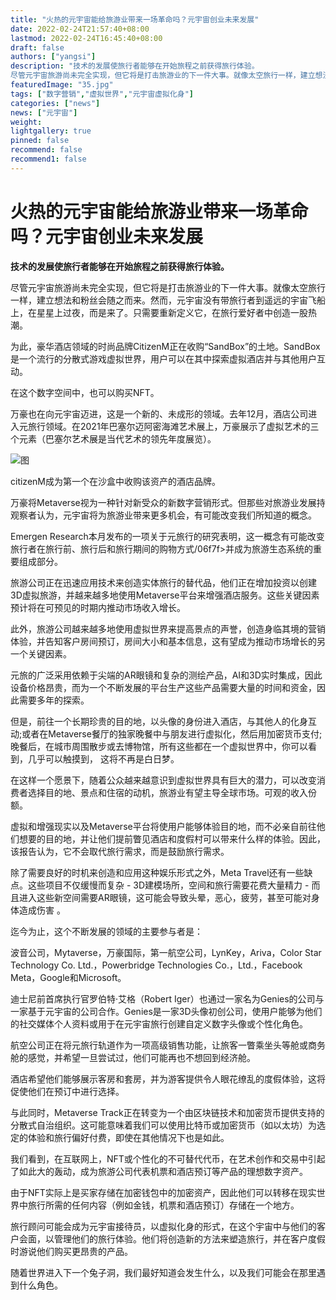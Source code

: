 ```yaml
---
title: "火热的元宇宙能给旅游业带来一场革命吗？元宇宙创业未来发展"
date: 2022-02-24T21:57:40+08:00
lastmod: 2022-02-24T16:45:40+08:00
draft: false
authors: ["yangsi"]
description: "技术的发展使旅行者能够在开始旅程之前获得旅行体验。
尽管元宇宙旅游尚未完全实现，但它将是打击旅游业的下一件大事。就像太空旅行一样，建立想法和粉丝会随之而来。然而，元宇宙没有带旅行者到遥远的宇宙飞船上，在星星上过夜，而是来了。只需要重新定义它，在旅行爱好者中创造一股热潮。"
featuredImage: "35.jpg"
tags: ["数字营销","虚拟世界","元宇宙虚拟化身"]
categories: ["news"]
news: ["元宇宙"]
weight: 
lightgallery: true
pinned: false
recommend: false
recommend1: false
---
```


# 火热的元宇宙能给旅游业带来一场革命吗？元宇宙创业未来发展

**技术的发展使旅行者能够在开始旅程之前获得旅行体验。**

尽管元宇宙旅游尚未完全实现，但它将是打击旅游业的下一件大事。就像太空旅行一样，建立想法和粉丝会随之而来。然而，元宇宙没有带旅行者到遥远的宇宙飞船上，在星星上过夜，而是来了。只需要重新定义它，在旅行爱好者中创造一股热潮。

为此，豪华酒店领域的时尚品牌CitizenM正在收购“SandBox”的土地。SandBox是一个流行的分散式游戏虚拟世界，用户可以在其中探索虚拟酒店并与其他用户互动。

在这个数字空间中，也可以购买NFT。

万豪也在向元宇宙迈进，这是一个新的、未成形的领域。去年12月，酒店公司进入元旅行领域。在2021年巴塞尔迈阿密海滩艺术展上，万豪展示了虚拟艺术的三个元素（巴塞尔艺术展是当代艺术的领先年度展览）。

![图](https://p5.itc.cn/images01/20220601/7b8452db28b64004b2ea8b41a8cfc63c.jpeg)

citizenM成为第一个在沙盒中收购该资产的酒店品牌。

万豪将Metaverse视为一种针对新受众的新数字营销形式。但那些对旅游业发展持观察者认为，元宇宙将为旅游业带来更多机会，有可能改变我们所知道的概念。

Emergen Research本月发布的一项关于元旅行的研究表明，这一概念有可能改变旅行者在旅行前、旅行后和旅行期间的购物方式/06f7f>并成为旅游生态系统的重要组成部分。

旅游公司正在迅速应用技术来创造实体旅行的替代品，他们正在增加投资以创建3D虚拟旅游，并越来越多地使用Metaverse平台来增强酒店服务。这些关键因素预计将在可预见的时期内推动市场收入增长。

此外，旅游公司越来越多地使用虚拟世界来提高景点的声誉，创造身临其境的营销体验，并告知客户房间预订，房间大小和基本信息，这有望成为推动市场增长的另一个关键因素。

元旅的广泛采用依赖于尖端的AR眼镜和复杂的测绘产品，AI和3D实时集成，因此设备价格昂贵，而为一个不断发展的平台生产这些产品需要大量的时间和资金，因此需要多年的探索。

但是，前往一个长期珍贵的目的地，以头像的身份进入酒店，与其他人的化身互动;或者在Metaverse餐厅的独家晚餐中与朋友进行虚拟化，然后用加密货币支付;晚餐后，在城市周围散步或去博物馆，所有这些都在一个虚拟世界中，你可以看到，几乎可以触摸到， 这将不再是白日梦。

在这样一个愿景下，随着公众越来越意识到虚拟世界具有巨大的潜力，可以改变消费者选择目的地、景点和住宿的动机，旅游业有望主导全球市场。可观的收入份额。

虚拟和增强现实以及Metaverse平台将使用户能够体验目的地，而不必亲自前往他们想要的目的地，并让他们提前瞥见酒店和度假村可以带来什么样的体验。因此，该报告认为，它不会取代旅行需求，而是鼓励旅行需求。

除了需要良好的时机来创造和应用这种娱乐形式之外，Meta Travel还有一些缺点。这些项目不仅缓慢而复杂 - 3D建模场所，空间和旅行需要花费大量精力 - 而且进入这些新空间需要AR眼镜，这可能会导致头晕，恶心，疲劳，甚至可能对身体造成伤害 。

迄今为止，这个不断发展的领域的主要参与者是：

波音公司，Mytaverse，万豪国际，第一航空公司，LynKey，Ariva，Color Star Technology Co. Ltd.，Powerbridge Technologies Co.，Ltd.，Facebook Meta，Google和Microsoft。

迪士尼前首席执行官罗伯特·艾格（Robert Iger）也通过一家名为Genies的公司与一家基于元宇宙的公司合作。Genies是一家3D头像初创公司，使用户能够为他们的社交媒体个人资料或用于在元宇宙旅行创建自定义数字头像或个性化角色。

航空公司正在将元旅行轨道作为一项高级销售功能，让旅客一瞥乘坐头等舱或商务舱的感觉，并希望一旦尝试过，他们可能再也不想回到经济舱。

酒店希望他们能够展示客房和套房，并为游客提供令人眼花缭乱的度假体验，这将促使他们在预订中进行选择。

与此同时，Metaverse Track正在转变为一个由区块链技术和加密货币提供支持的分散式自治组织。这可能意味着我们可以使用比特币或加密货币（如以太坊）为选定的体验和旅行偏好付费，即使在其他情况下也是如此。

我们看到，在互联网上，NFT或个性化的不可替代代币，在艺术创作和交易中引起了如此大的轰动，成为旅游公司代表机票和酒店预订等产品的理想数字资产。

由于NFT实际上是买家存储在加密钱包中的加密资产，因此他们可以转移在现实世界中旅行所需的任何内容（例如金钱，机票和酒店预订）存储在一个地方。

旅行顾问可能会成为元宇宙接待员，以虚拟化身的形式，在这个宇宙中与他们的客户会面，以管理他们的旅行体验。他们将创造新的方法来塑造旅行，并在客户度假时游说他们购买更昂贵的产品。

随着世界进入下一个兔子洞，我们最好知道会发生什么，以及我们可能会在那里遇到什么角色。